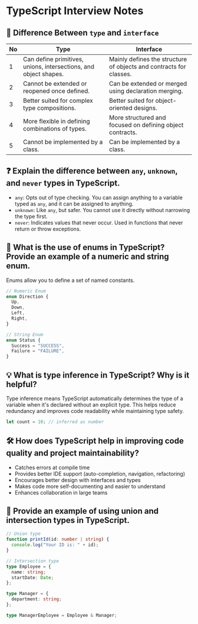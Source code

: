 
# TypeScript Interview Notes

## 🔄 Difference Between `type` and `interface`

<table>
  <thead>
    <tr>
      <th>No</th>
      <th>Type</th>
      <th>Interface</th>
    </tr>
  </thead>
  <tbody>
    <tr>
      <td>1</td>
      <td>Can define primitives, unions, intersections, and object shapes.</td>
      <td>Mainly defines the structure of objects and contracts for classes.</td>
    </tr>
    <tr>
      <td>2</td>
      <td>Cannot be extended or reopened once defined.</td>
      <td>Can be extended or merged using declaration merging.</td>
    </tr>
    <tr>
      <td>3</td>
      <td>Better suited for complex type compositions.</td>
      <td>Better suited for object-oriented designs.</td>
    </tr>
    <tr>
      <td>4</td>
      <td>More flexible in defining combinations of types.</td>
      <td>More structured and focused on defining object contracts.</td>
    </tr>
    <tr>
      <td>5</td>
      <td>Cannot be implemented by a class.</td>
      <td>Can be implemented by a class.</td>
    </tr>
  </tbody>
</table>

## ❓ Explain the difference between `any`, `unknown`, and `never` types in TypeScript.

- `any`: Opts out of type checking. You can assign anything to a variable typed as `any`, and it can be assigned to anything.
- `unknown`: Like `any`, but safer. You cannot use it directly without narrowing the type first.
- `never`: Indicates values that never occur. Used in functions that never return or throw exceptions.

## 🧭 What is the use of enums in TypeScript? Provide an example of a numeric and string enum.

Enums allow you to define a set of named constants.

```ts
// Numeric Enum
enum Direction {
  Up,
  Down,
  Left,
  Right,
}

// String Enum
enum Status {
  Success = "SUCCESS",
  Failure = "FAILURE",
}
```

## 💡 What is type inference in TypeScript? Why is it helpful?

Type inference means TypeScript automatically determines the type of a variable when it's declared without an explicit type. This helps reduce redundancy and improves code readability while maintaining type safety.

```ts
let count = 10; // inferred as number
```

## 🛠️ How does TypeScript help in improving code quality and project maintainability?

- Catches errors at compile time
- Provides better IDE support (auto-completion, navigation, refactoring)
- Encourages better design with interfaces and types
- Makes code more self-documenting and easier to understand
- Enhances collaboration in large teams

## 🔀 Provide an example of using union and intersection types in TypeScript.

```ts
// Union type
function printId(id: number | string) {
  console.log("Your ID is: " + id);
}

// Intersection type
type Employee = {
  name: string;
  startDate: Date;
};

type Manager = {
  department: string;
};

type ManagerEmployee = Employee & Manager;
```

